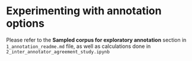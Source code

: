 # Experimenting with annotation options

Please refer to the **Sampled corpus for exploratory annotation** section in `1_annotation_readme.md` file, as well as calculations done in `2_inter_annotator_agreement_study.ipynb`